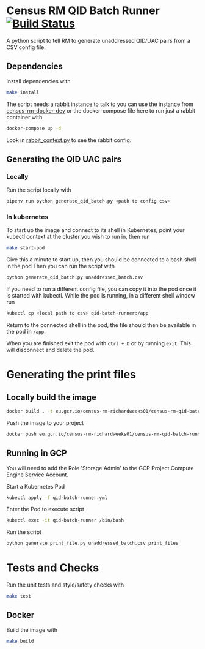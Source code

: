 # Census RM QID Batch Runner [![Build Status](https://travis-ci.com/ONSdigital/census-rm-qid-batch-runner.svg?branch=master)](https://travis-ci.com/ONSdigital/census-rm-qid-batch-runner)

A python script to tell RM to generate unaddressed QID/UAC pairs from a CSV config file.

## Dependencies

Install dependencies with 
```bash
make install
```

The script needs a rabbit instance to talk to you can use the instance from [census-rm-docker-dev]() or the docker-compose file here to run just a rabbit container with

```bash
docker-compose up -d
``` 

Look in [rabbit_context.py](/rabbit_context.py) to see the rabbit config.

## Generating the QID UAC pairs
### Locally
Run the script locally with

```bash
pipenv run python generate_qid_batch.py <path to config csv>
```

### In kubernetes
To start up the image and connect to its shell in Kubernetes, point your kubectl context at the cluster you wish to run in, then run
```bash
make start-pod
```
Give this a minute to start up, then you should be connected to a bash shell in the pod
Then you can run the script with
```bash
python generate_qid_batch.py unaddressed_batch.csv
```

If you need to run a different config file, you can copy it into the pod once it is started with kubectl. 
While the pod is running, in a different shell window run
```bash
kubectl cp <local path to csv> qid-batch-runner:/app
```

Return to the connected shell in the pod, the file should then be available in the pod in `/app`.

When you are finished exit the pod with `ctrl + D` or by running `exit`. This will disconnect and delete the pod.

# Generating the print files

## Locally build the image

```bash
docker build . -t eu.gcr.io/census-rm-richardweeks01/census-rm-qid-batch-runner:latest
```

Push the image to your project
```bash
docker push eu.gcr.io/census-rm-richardweeks01/census-rm-qid-batch-runner:latest
```

## Running in GCP

You will need to add the Role 'Storage Admin' to the GCP Project Compute Engine Service Account.


Start a Kubernetes Pod
```bash
kubectl apply -f qid-batch-runner.yml
```

Enter the Pod to execute script
```bash
kubectl exec -it qid-batch-runner /bin/bash
```

Run the script
```bash
python generate_print_file.py unaddressed_batch.csv print_files
```

# Tests and Checks

Run the unit tests and style/safety checks with

```bash
make test
```

## Docker
Build the image with
```bash
make build
```
